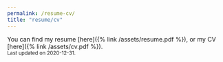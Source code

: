 ```yaml
---
permalink: /resume-cv/
title: "resume/cv"
---
```


You can find my resume [here]({% link /assets/resume.pdf %}), or my CV [here]({% link /assets/cv.pdf %}).<br><small>Last updated on 2020-12-31.</small>
